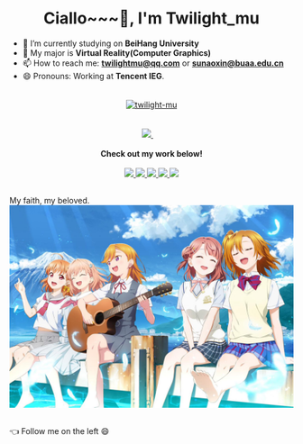 <h1 align="center">Ciallo~~~👋, I'm Twilight_mu</h1>

- 🔭 I’m currently studying on <b>BeiHang University</b>
- 🌱 My major is <b>Virtual Reality(Computer Graphics)</b>
- 📫 How to reach me: **twilightmu@qq.com** or **sunaoxin@buaa.edu.cn**
- 😄 Pronouns: Working at **Tencent IEG**.
<h2></h2>
<p align="center">
  <a href="https://github.com/twilight-mu">
<img align="center" src="https://github-readme-stats.vercel.app/api?username=twilight-mu&show_icons=true&locale=en&theme=tokyonight" alt="twilight-mu" height="180" style="margin: 5px; margin-bottom: 20px;" /></a>
</p>
<p align="center">
<!--  <a href="https://blog.csdn.net/Twilight_mu" target="_blank" alt="CSDN" title="CSDN">
    <img src="https://img.icons8.com/material/48/000000/csdn.png" width="30px"/>
  </a>
  &emsp;
  <a href="https://www.zhihu.com/people/yang-wang-xin-kong-72" target="_blank" alt="Zhihu" title="Zhihu">
    <img src="https://img.icons8.com/material-two-tone/50/000000/zhihu.png" width="28px"/>
  </a>
 &emsp; -->
  <a href="https://space.bilibili.com/5912728" target="_blank" alt="Bilibili" title="Bilibili">
    <img src="https://user-images.githubusercontent.com/29084184/166415345-91925d37-c66f-448f-8d75-c8355fe0b692.png" width="30px"/>
  </a>
&emsp;
  <br><br>
  <strong>Check out my work below!</strong>
  <br><br>
  <a href="https://github.com/twilight-mu">
    <img src="https://badges.strrl.dev/visits/twilight-mu/twilight-mu?style=flat-square&color=black&logo=github">
  </a>
  <a href="https://github.com/twilight-mu">
    <img src="https://badges.strrl.dev/years/twilight-mu?style=flat-square&color=black&logo=github">
  </a>
  <a href="https://github.com/twilight-mu?tab=repositories">
    <img src="https://badges.strrl.dev/repos/twilight-mu?style=flat-square&color=black&logo=github">
  </a>
  <a href="https://gist.github.com/twilight-mu">
    <img src="https://badges.strrl.dev/gists/twilight-mu?style=flat-square&color=black&logo=github">
  </a>
  <a href="https://github.com/twilight-mu">
    <img src="https://badges.strrl.dev/commits/monthly/twilight-mu?style=flat-square&color=black&logo=github">
  </a>
</p>
<h2></h2>
    My faith, my beloved.
    <img src="https://github.com/twilight-mu/twilight-mu/blob/master/belief.jpg">
<h2></h2>
👈 Follow me on the left 😄
